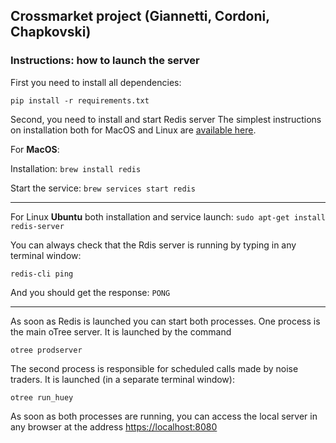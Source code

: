 ## Crossmarket project (Giannetti, Cordoni, Chapkovski)
### Instructions: how to launch the server


First you need to install all dependencies:

```shell
pip install -r requirements.txt 
```

Second, you need to install and start Redis server
The simplest instructions on installation both for MacOS and Linux are [available here](https://flaviocopes.com/redis-installation/).

For **MacOS**:

Installation: `brew install redis`

Start the service: `brew services start redis`

------


For Linux **Ubuntu** both installation and service launch: `sudo apt-get install redis-server` 

You can always check that the Rdis server is running by typing in any terminal window:

```shell
redis-cli ping 
```
And you should get the response: `PONG`


-------
As soon as Redis is launched you can start both processes. One process is the main oTree server. It is launched by the command

```shell
otree prodserver 
```

The second process is responsible for scheduled calls made by noise traders. It is launched (in a separate terminal window):

```shell
otree run_huey 
```


As soon as both processes are running, you can access the local server in any browser at the address <https://localhost:8080>